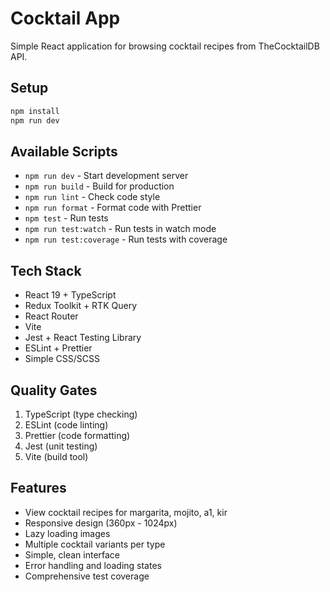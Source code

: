 # Cocktail App

Simple React application for browsing cocktail recipes from TheCocktailDB API.

## Setup

```bash
npm install
npm run dev
```

## Available Scripts

- `npm run dev` - Start development server
- `npm run build` - Build for production
- `npm run lint` - Check code style
- `npm run format` - Format code with Prettier
- `npm test` - Run tests
- `npm run test:watch` - Run tests in watch mode
- `npm run test:coverage` - Run tests with coverage

## Tech Stack

- React 19 + TypeScript
- Redux Toolkit + RTK Query
- React Router
- Vite
- Jest + React Testing Library
- ESLint + Prettier
- Simple CSS/SCSS

## Quality Gates

1. TypeScript (type checking)
2. ESLint (code linting) 
3. Prettier (code formatting)
4. Jest (unit testing)
5. Vite (build tool)

## Features

- View cocktail recipes for margarita, mojito, a1, kir
- Responsive design (360px - 1024px)
- Lazy loading images
- Multiple cocktail variants per type
- Simple, clean interface
- Error handling and loading states
- Comprehensive test coverage
